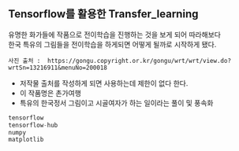 ## Tensorflow를 활용한 Transfer_learning   
        
유명한 화가들에 작품으로 전이학습을 진행하는 것을 보게 되어 따라해보다   
한국 특유의 그림들을 전이학습을 하게되면 어떻게 될까로 시작하게 됐다.  

    사진 출처 :  https://gongu.copyright.or.kr/gongu/wrt/wrt/view.do?wrtSn=13216911&menuNo=200018   
- 저작물 출처를 작성하게 되면 사용하는데 제한이 없다 한다.   
- 이 작품명은 촌가여행
- 특유의 한국정서 그림이고 시골여자가 하는 일이라는 풀이 및 풍속화    
   
   
```python
tensorflow   
tensorflow-hub   
numpy   
matplotlib   

```
